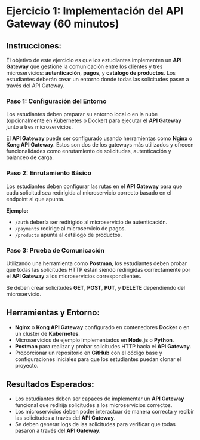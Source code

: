 # Ejercicio 1: Implementación del API Gateway (60 minutos)

## Instrucciones:
El objetivo de este ejercicio es que los estudiantes implementen un **API Gateway** que gestione la comunicación entre los clientes y tres microservicios: **autenticación**, **pagos**, y **catálogo de productos**. Los estudiantes deberán crear un entorno donde todas las solicitudes pasen a través del API Gateway.

### Paso 1: Configuración del Entorno
Los estudiantes deben preparar su entorno local o en la nube (opcionalmente en Kubernetes o Docker) para ejecutar el **API Gateway** junto a tres microservicios.

El **API Gateway** puede ser configurado usando herramientas como **Nginx** o **Kong API Gateway**. Estos son dos de los gateways más utilizados y ofrecen funcionalidades como enrutamiento de solicitudes, autenticación y balanceo de carga.

### Paso 2: Enrutamiento Básico
Los estudiantes deben configurar las rutas en el **API Gateway** para que cada solicitud sea redirigida al microservicio correcto basado en el endpoint al que apunta.

**Ejemplo:**
- `/auth` debería ser redirigido al microservicio de autenticación.
- `/payments` redirige al microservicio de pagos.
- `/products` apunta al catálogo de productos.

### Paso 3: Prueba de Comunicación
Utilizando una herramienta como **Postman**, los estudiantes deben probar que todas las solicitudes HTTP están siendo redirigidas correctamente por el **API Gateway** a los microservicios correspondientes.

Se deben crear solicitudes **GET**, **POST**, **PUT**, y **DELETE** dependiendo del microservicio.

## Herramientas y Entorno:
- **Nginx** o **Kong API Gateway** configurado en contenedores **Docker** o en un clúster de **Kubernetes**.
- Microservicios de ejemplo implementados en **Node.js** o **Python**.
- **Postman** para realizar y probar solicitudes HTTP hacia el **API Gateway**.
- Proporcionar un repositorio en **GitHub** con el código base y configuraciones iniciales para que los estudiantes puedan clonar el proyecto.

## Resultados Esperados:
- Los estudiantes deben ser capaces de implementar un **API Gateway** funcional que redirija solicitudes a los microservicios correctos.
- Los microservicios deben poder interactuar de manera correcta y recibir las solicitudes a través del **API Gateway**.
- Se deben generar logs de las solicitudes para verificar que todas pasaron a través del **API Gateway**.
